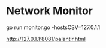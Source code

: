 Network Monitor
==============

go run monitor.go -hostsCSV=127.0.1.1

http://127.0.1.1:8081/palantir.html

